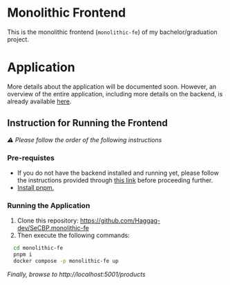 # Monolithic Frontend

This is the monolithic frontend (`monolithic-fe`) of my bachelor/graduation project.

# Application

More details about the application will be documented soon. However, an overview of the entire application, including more details on the backend, is already available [here](https://github.com/Haggag-dev/SeCBP.back-end?tab=readme-ov-file#bachelorgraduation-project).

## Instruction for Running the Frontend

_⚠ Please follow the order of the following instructions_ 

### Pre-requistes
- If you do not have the backend installed and running yet, please follow the instructions provided through [this link](https://github.com/Haggag-dev/SeCBP.back-end?tab=readme-ov-file) before proceeding further.
- [Install pnpm.](https://pnpm.io/installation)

### Running the Application

1. Clone this repository: https://github.com/Haggag-dev/SeCBP.monolithic-fe
2. Then execute the following commands:
```sh
  cd monolithic-fe
  pnpm i
  docker compose -p monolithic-fe up
```

_Finally, browse to http://localhost:5001/products_
